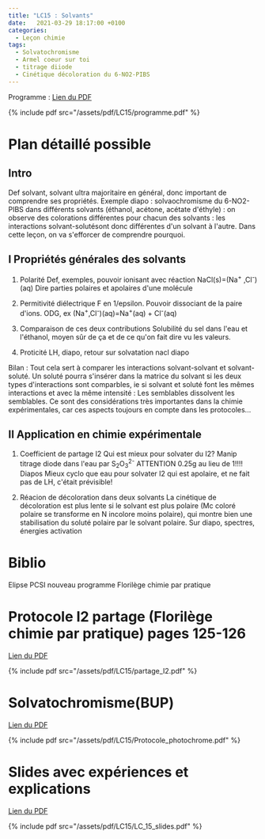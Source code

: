 ```yaml
---
title: "LC15 : Solvants"
date:   2021-03-29 18:17:00 +0100
categories:
  - Leçon chimie
tags:
  - Solvatochromisme
  - Armel coeur sur toi
  - titrage diiode
  - Cinétique décoloration du 6-NO2-PIBS
---
```

Programme : [Lien du PDF](/assets/pdf/LC15/programme.pdf)

{% include pdf src="/assets/pdf/LC15/programme.pdf" %}

# Plan détaillé possible
## Intro
Def solvant, solvant ultra majoritaire en général, donc important de comprendre ses propriétés.
Exemple diapo : solvaochromisme du 6-NO2-PIBS dans différents solvants (éthanol, acétone, acétate d'éthyle) : on observe des colorations différentes
pour chacun des solvants : les interactions solvant-solutésont donc différentes d'un
solvant à l'autre. Dans cette leçon, on va s'efforcer de comprendre pourquoi.
## I Propriétés générales des solvants
1) Polarité
Def, exemples, pouvoir ionisant avec réaction NaCl(s)=(Na<sup>+</sup> ,Cl<sup>-</sup>)(aq)
Dire parties polaires et apolaires d'une molécule

2) Permitivité diélectrique
F en 1/epsilon. Pouvoir dissociant de la paire d'ions. ODG, ex (Na<sup>+</sup>,Cl<sup>-</sup>)(aq)=Na<sup>+</sup>(aq) + Cl<sup>-</sup>(aq)

3) Comparaison de ces deux contributions
Solubilité du sel dans l'eau et l'éthanol, moyen sûr de ça et de ce qu'on fait dire vu les valeurs.

4) Proticité
LH, diapo, retour sur solvatation nacl diapo

Bilan : Tout cela sert à comparer les interactions solvant-solvant et solvant-soluté. Un soluté pourra s'insérer dans la matrice du solvant si les deux types d'interactions sont comparbles, ie si solvant et soluté font les mêmes interactions et avec la même intensité : Les semblables dissolvent les semblables. Ce sont des considérations très importantes dans la chimie expérimentales, car ces aspects toujours en compte dans les protocoles...

## II Application en chimie expérimentale

1) Coefficient de partage I2
Qui est mieux pour solvater du I2? 
Manip titrage diode dans l'eau par S<sub>2</sub>O<sub>3</sub><sup>2-</sup> ATTENTION 0.25g au lieu de 1!!!!
Diapos
Mieux cyclo que eau pour solvater I2 qui est apolaire, et ne fait pas de LH, c'était prévisible!

2) Réacion de décoloration dans deux solvants 
La cinétique de décoloration est plus lente si le solvant est plus polaire (Mc coloré polaire se transforme en N incolore moins polaire), qui montre bien une stabilisation du soluté polaire par le solvant polaire. Sur diapo, spectres, énergies activation

# Biblio
Elipse PCSI nouveau programme
Florilège chimie par pratique
# Protocole I2 partage (Florilège chimie par pratique) pages 125-126
[Lien du PDF](/assets/pdf/LC15/partage_I2.pdf)

{% include pdf src="/assets/pdf/LC15/partage_I2.pdf" %}
# Solvatochromisme(BUP)
[Lien du PDF](/assets/pdf/LC15/Protocole_photochrome.pdf)

{% include pdf src="/assets/pdf/LC15/Protocole_photochrome.pdf" %}
# Slides avec expériences et explications
[Lien du PDF](/assets/pdf/LC15/LC_15_slides.pdf)

{% include pdf src="/assets/pdf/LC15/LC_15_slides.pdf" %}
